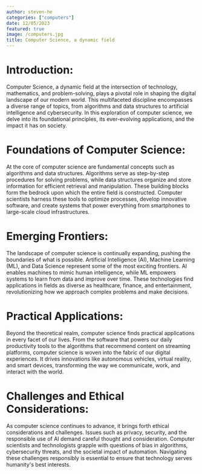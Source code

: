 ```yaml
---
author: steven-he
categories: ["computers"]
date: 12/05/2023
featured: true
image: /computers.jpg
title: Computer Science, a dynamic field
---
```


# Introduction:

Computer Science, a dynamic field at the intersection of technology, mathematics, and problem-solving, plays a pivotal role in shaping the digital landscape of our modern world. This multifaceted discipline encompasses a diverse range of topics, from algorithms and data structures to artificial intelligence and cybersecurity. In this exploration of computer science, we delve into its foundational principles, its ever-evolving applications, and the impact it has on society.

# Foundations of Computer Science:

At the core of computer science are fundamental concepts such as algorithms and data structures. Algorithms serve as step-by-step procedures for solving problems, while data structures organize and store information for efficient retrieval and manipulation. These building blocks form the bedrock upon which the entire field is constructed. Computer scientists harness these tools to optimize processes, develop innovative software, and create systems that power everything from smartphones to large-scale cloud infrastructures.

# Emerging Frontiers:

The landscape of computer science is continually expanding, pushing the boundaries of what is possible. Artificial Intelligence (AI), Machine Learning (ML), and Data Science represent some of the most exciting frontiers. AI enables machines to mimic human intelligence, while ML empowers systems to learn from data and improve over time. These technologies find applications in fields as diverse as healthcare, finance, and entertainment, revolutionizing how we approach complex problems and make decisions.

# Practical Applications:

Beyond the theoretical realm, computer science finds practical applications in every facet of our lives. From the software that powers our daily productivity tools to the algorithms that recommend content on streaming platforms, computer science is woven into the fabric of our digital experiences. It drives innovations like autonomous vehicles, virtual reality, and smart devices, transforming the way we communicate, work, and interact with the world.

# Challenges and Ethical Considerations:

As computer science continues to advance, it brings forth ethical considerations and challenges. Issues such as privacy, security, and the responsible use of AI demand careful thought and consideration. Computer scientists and technologists grapple with questions of bias in algorithms, cybersecurity threats, and the societal impact of automation. Navigating these challenges responsibly is essential to ensure that technology serves humanity's best interests.

